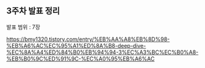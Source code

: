 ## 3주차 발표 정리

발표 범위 : 7장

https://bmy1320.tistory.com/entry/%EB%AA%A8%EB%8D%98-%EB%A6%AC%EC%95%A1%ED%8A%B8-deep-dive-%EC%8A%A4%ED%84%B0%EB%94%94-3%EC%A3%BC%EC%B0%A8-%EB%B0%9C%ED%91%9C-%EC%A0%95%EB%A6%AC
